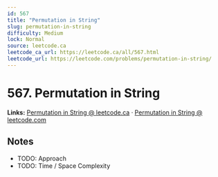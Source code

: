 ```yaml
--- 
id: 567
title: "Permutation in String"
slug: permutation-in-string
difficulty: Medium
lock: Normal
source: leetcode.ca
leetcode_ca_url: https://leetcode.ca/all/567.html
leetcode_url: https://leetcode.com/problems/permutation-in-string/
---
```


# 567. Permutation in String

**Links:** [Permutation in String @ leetcode.ca](https://leetcode.ca/all/567.html) · [Permutation in String @ leetcode.com](https://leetcode.com/problems/permutation-in-string/)

## Notes
- TODO: Approach
- TODO: Time / Space Complexity
